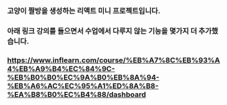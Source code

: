 ### 고양이 짤방을 생성하는 리액트 미니 프로젝트입니다.

### 아래 링크 강의를 들으면서 수업에서 다루지 않는 기능을 몇가지 더 추가했습니다.

### https://www.inflearn.com/course/%EB%A7%8C%EB%93%A4%EB%A9%B4%EC%84%9C-%EB%B0%B0%EC%9A%B0%EB%8A%94-%EB%A6%AC%EC%95%A1%ED%8A%B8-%EA%B8%B0%EC%B4%88/dashboard
